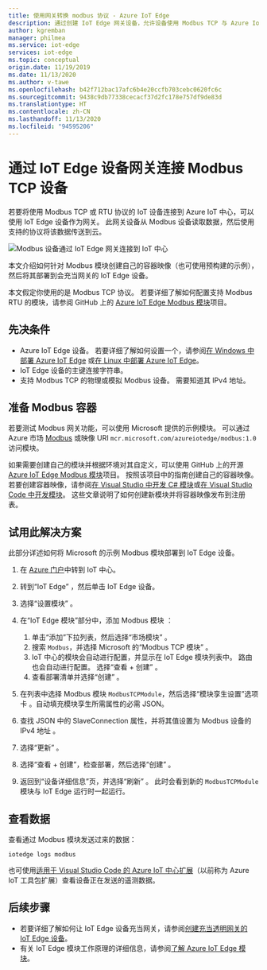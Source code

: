 ```yaml
---
title: 使用网关转换 modbus 协议 - Azure IoT Edge
description: 通过创建 IoT Edge 网关设备，允许设备使用 Modbus TCP 与 Azure IoT 中心通信
author: kgremban
manager: philmea
ms.service: iot-edge
services: iot-edge
ms.topic: conceptual
origin.date: 11/19/2019
ms.date: 11/13/2020
ms.author: v-tawe
ms.openlocfilehash: b42f712bac17afc6b4e20ccfb703cebc0620fc6c
ms.sourcegitcommit: 9438c9db77338cecacf37d2fc178e757df9de83d
ms.translationtype: HT
ms.contentlocale: zh-CN
ms.lasthandoff: 11/13/2020
ms.locfileid: "94595206"
---
```

# <a name="connect-modbus-tcp-devices-through-an-iot-edge-device-gateway"></a>通过 IoT Edge 设备网关连接 Modbus TCP 设备

若要将使用 Modbus TCP 或 RTU 协议的 IoT 设备连接到 Azure IoT 中心，可以使用 IoT Edge 设备作为网关。 此网关设备从 Modbus 设备读取数据，然后使用支持的协议将该数据传送到云。

![Modbus 设备通过 IoT Edge 网关连接到 IoT 中心](./media/deploy-modbus-gateway/diagram.png)

本文介绍如何针对 Modbus 模块创建自己的容器映像（也可使用预构建的示例），然后将其部署到会充当网关的 IoT Edge 设备。

本文假定你使用的是 Modbus TCP 协议。 若要详细了解如何配置支持 Modbus RTU 的模块，请参阅 GitHub 上的 [Azure IoT Edge Modbus 模块](https://github.com/Azure/iot-edge-modbus)项目。

## <a name="prerequisites"></a>先决条件

* Azure IoT Edge 设备。 若要详细了解如何设置一个，请参阅[在 Windows 中部署 Azure IoT Edge](quickstart.md) 或[在 Linux 中部署 Azure IoT Edge](quickstart-linux.md)。
* IoT Edge 设备的主键连接字符串。
* 支持 Modbus TCP 的物理或模拟 Modbus 设备。 需要知道其 IPv4 地址。

## <a name="prepare-a-modbus-container"></a>准备 Modbus 容器

若要测试 Modbus 网关功能，可以使用 Microsoft 提供的示例模块。 可以通过 Azure 市场 [Modbus](https://market.azure.cn/marketplace/apps) 或映像 URI `mcr.microsoft.com/azureiotedge/modbus:1.0` 访问模块。

如果需要创建自己的模块并根据环境对其自定义，可以使用 GitHub 上的开源 [Azure IoT Edge Modbus 模块](https://github.com/Azure/iot-edge-modbus)项目。 按照该项目中的指南创建自己的容器映像。 若要创建容器映像，请参阅[在 Visual Studio 中开发 C# 模块](./how-to-visual-studio-develop-module.md)或[在 Visual Studio Code 中开发模块](how-to-vs-code-develop-module.md)。 这些文章说明了如何创建新模块并将容器映像发布到注册表。

## <a name="try-the-solution"></a>试用此解决方案

此部分详述如何将 Microsoft 的示例 Modbus 模块部署到 IoT Edge 设备。

1. 在 [Azure 门户](https://portal.azure.cn/)中转到 IoT 中心。

2. 转到“IoT Edge”  ，然后单击 IoT Edge 设备。

3. 选择“设置模块”  。

4. 在“IoT Edge 模块”部分中，添加 Modbus 模块  ：

   1. 单击“添加”下拉列表，然后选择“市场模块”   。
   2. 搜索 `Modbus`，并选择 Microsoft 的“Modbus TCP 模块”  。
   3. IoT 中心的模块会自动进行配置，并显示在 IoT Edge 模块列表中。 路由也会自动进行配置。 选择“查看 + 创建”  。
   4. 查看部署清单并选择“创建”  。

5. 在列表中选择 Modbus 模块 `ModbusTCPModule`，然后选择“模块孪生设置”选项卡  。自动填充模块孪生所需属性的必需 JSON。

6. 查找 JSON 中的 SlaveConnection 属性，并将其值设置为 Modbus 设备的 IPv4 地址  。

7. 选择“更新”  。

8. 选择“查看 + 创建”，检查部署，然后选择“创建”   。

9. 返回到“设备详细信息”页，并选择“刷新”  。 此时会看到新的 `ModbusTCPModule` 模块与 IoT Edge 运行时一起运行。

## <a name="view-data"></a>查看数据

查看通过 Modbus 模块发送过来的数据：

```cmd/sh
iotedge logs modbus
```

也可使用[适用于 Visual Studio Code 的 Azure IoT 中心扩展](https://marketplace.visualstudio.com/items?itemName=vsciot-vscode.azure-iot-toolkit)（以前称为 Azure IoT 工具包扩展）查看设备正在发送的遥测数据。

## <a name="next-steps"></a>后续步骤

* 若要详细了解如何让 IoT Edge 设备充当网关，请参阅[创建充当透明网关的 IoT Edge 设备](./how-to-create-transparent-gateway.md)。
* 有关 IoT Edge 模块工作原理的详细信息，请参阅[了解 Azure IoT Edge 模块](iot-edge-modules.md)。
